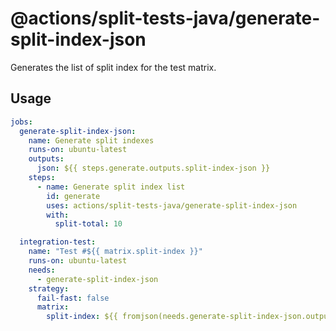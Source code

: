 # @actions/split-tests-java/generate-split-index-json

Generates the list of split index for the test matrix.

## Usage

```yaml
jobs:
  generate-split-index-json:
    name: Generate split indexes
    runs-on: ubuntu-latest
    outputs:
      json: ${{ steps.generate.outputs.split-index-json }}
    steps:
      - name: Generate split index list 
        id: generate
        uses: actions/split-tests-java/generate-split-index-json
        with:
          split-total: 10

  integration-test:
    name: "Test #${{ matrix.split-index }}"
    runs-on: ubuntu-latest
    needs:
      - generate-split-index-json
    strategy:
      fail-fast: false
      matrix:
        split-index: ${{ fromjson(needs.generate-split-index-json.outputs.json) }}
```
